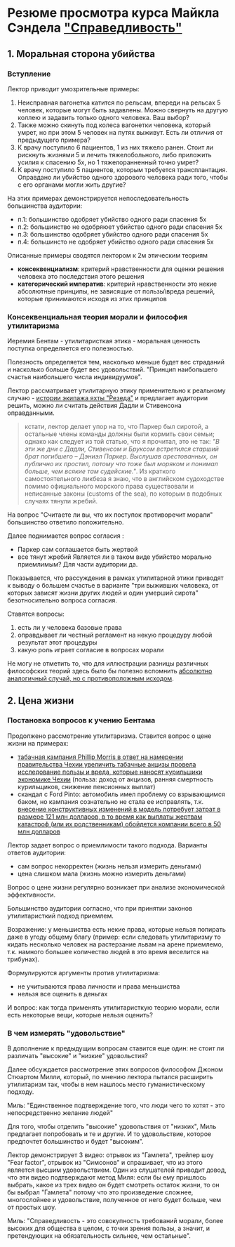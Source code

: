 # Резюме просмотра курса Майкла Сэндела ["Справедливость"](https://www.youtube.com/playlist?list=PL8YZyma552VeTCYPkkEisHKAHhNx3Psk-)

## 1. Моральная сторона убийства
### Вступление

Лектор приводит умозрительные примеры:
1. Неисправная вагонетка катится по рельсам, впереди на рельсах 5 человек, которые могут быть задавлены. Можно свернуть на другую коллею и задавить только одного человека. Ваш выбор?
2. Также можно скинуть под колеса вагонетки человека, который умрет, но при этом 5 человек на путях выживут. Есть ли отличия от предыдущего примера?
3. К врачу поступило 6 пациентов, 1 из них тяжело ранен. Стоит ли рискнуть жизнями 5 и лечить тяжелобольного, либо приложить усилия к спасению 5х, но 1 тяжелоранненный точно умрет?
4. К врачу поступило 5 пациентов, которым требуется трансплантация. Оправдано ли убийство одного здорового человека ради того, чтобы с его органами могли жить другие?

На этих примерах демонстрируется непоследовательность большинства аудитории:
- п.1: большинство одобряет убийство одного ради спасения 5х
- п.2: большинство не одобряюет убийство одного ради спасения 5х
- п.3: большинство одобряет убийство одного ради спасения 5х
- п.4: большинсто не одобряет убийство одного ради спасения 5х

Описанные примеры сводятся лектором к 2м этическим теориям
- **консеквенциализм**: критерий нравственности для оценки решения человека это последствия этого решения
- **категорический императив**: критерий нравственности это некие абсолютные принципы, не зависящие от пользы\вреда решений, которые принимаются исходя из этих принципов

### Консеквенциальная теория морали и философия утилитаризма

Иеремия Бентам - утилитаристкая этика - моральная ценность поступка определяется его полезностью.

Полезность определяется тем, насколько меньше будет вес страданий и насколько больше будет вес удовольствий.
"Принцип наибольшего счастья наибольшего числа индивидуумов".

Лектор рассматривает утилитарную этику применительно к реальному случаю - [истории экипажа яхты "Резеда"](https://www.yachtrussia.com/articles/2016/11/14/articles_415.html) и предлагает аудитории решить, можно ли считать действия Дадли и Стивенсона оправданными.

> кстати, лектор делает упор на то, что Паркер был сиротой, а остальные члены команды должны были кормить свои семьи; однако как следует из той статью, что я прочитал, это не так: *"В эти же дни с Дадли, Стивенсом и Бруксом встретился старший брат погибшего – Дэниэл Паркер. Выслушав арестованных, он публично их простил, потому что тоже был моряком и понимал больше, чем всякие там судейские."*. Из краткого самостоятельного ликбеза я знаю, что в английском судоходстве помимо официального морского права существовали и неписанные законы (customs of the sea), по которым в подобных случаях тянули жребий.

На вопрос "Считаете ли вы, что их поступок противоречит морали" большинство ответило положительно.

Далее поднимается вопрос согласия :
- Паркер сам соглашается быть жертвой
- все тянут жребий
Является ли в таком виде убийство морально приемлимым? Для части аудитории да.

Показывается, что рассуждения в рамках утилитарной этики приводят к выводу о большем счастье в варианте "три выживших человека, от которых зависят жизни других людей и один умерший сирота" безотносительно вопроса согласия.

Ставятся вопросы:
1. есть ли у человека базовые права
2. оправдывает ли честный регламент на некую процедуру любой результат этот процедуры
3. какую роль играет согласие в вопросах морали

Не могу не отметить то, что для иллюстрации разницы различных философских теорий здесь было бы полезно вспомнить [абсолютно аналогичный случай, но с противоположным исходом](https://ru.wikipedia.org/wiki/%D0%94%D1%80%D0%B5%D0%B9%D1%84_%D1%81%D0%B0%D0%BC%D0%BE%D1%85%D0%BE%D0%B4%D0%BD%D0%BE%D0%B9_%D0%B1%D0%B0%D1%80%D0%B6%D0%B8_%D0%A2-36).

## 2. Цена жизни

### Постановка вопросов к учению Бентама

Продолжено рассмотрение утилитаризма.
Ставится вопрос о цене жизни на примерах:
- [табачная кампания Phillip Morris в ответ на намерении правительства Чехии увеличить табачные акцизы провела исследование пользы и вреда, которые наносят курильщики экономике Чехии](http://news.bbc.co.uk/hi/russian/news/newsid_1442000/1442719.stm) (польза: доход от акцизов, ранняя смертность курильщиков, снижение пенсионных выплат)
- скандал с Ford Pinto: автомобиль имел проблему со взрывающимся баком, но кампания сознательно не стала ее исправлять, т.к. [внесение конструктивных изменений в модель потребует затрат в размере 121 млн долларов, в то время как выплаты жертвам катастроф (или их родственникам) обойдется компании всего в 50 млн долларов](https://businessrevisor.ru/2019/03/ford-pinto-case/)

Лектор задает вопрос о приемлимости такого подхода. Варианты ответов аудитории:
- сам вопрос некорректен (жизнь нельзя измерить деньгами)
- цена слишком мала (жизнь можно измерить деньгами)

Вопрос о цене жизни регулярно возникает при анализе экономической эффективности.

Большинство аудитории согласно, что при принятии законов утилитаристкий подход приемлем.

Возражение: у меньшиства есть некие права, которые нельзя попирать даже в угоду общему благу (пример: если следовать утилитаризму то кидать несколько человек на растерзание львам на арене приемлемо, т.к. намного большее количество людей в это время веселится на трибунах).

Формулируются аргументы против утилитаризма:
- не учитываются права личности и права меньшиства
- нельзя все оценить в деньгах

И вопрос: как тогда применять утилитаристкую теорию морали, если есть некоторые вещи, которые нельзя оценить?

### В чем измерять "удовольствие"

В дополнение к предыдущим вопросам ставится еще один: не стоит ли различать "высокие" и "низкие" удовольстия?

Далее обсуждается рассмотрение этих вопросов философом Джоном Стюартом Милли, который, по мнению лектора пытался расширить утилитаризм так, чтобы в нем нашлось место гуманистическому подходу.

Миль: "Единственное подтверждение того, что люди чего то хотят - это непосредственно желание людей"

Для того, чтобы отделить "высокие" удовольствия от "низких", Миль предлагает попробовать и те и другие. И то удовольствие, которое предпочтет большинство и будет "высоким".

Лектор демонстрирует 3 видео: отрывок из "Гамлета", трейлер шоу "Fear factor", отрывок из "Симсонов" и спрашивает, что из этого является высшим удовольствием.
Один из слушателей приводит довод, что эти видео подтверждают метод Миля: если бы ему пришлось выбрать, какое из трех видео он будет смотреть остаток жизни, то он бы выбрал "Гамлета" потому что это произведение сложнее, многослойнее и удовольствие, полученное от него будет больше, чем от простых шоу.

Миль: "Справедливость - это совокупность требований морали, более высоких для общества в целом, с точки зрения пользы, а значит, и претендующих на обязательность сильнее, чем остальные".
